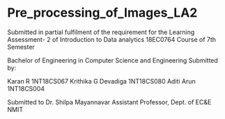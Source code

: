 # Pre_processing_of_Images_LA2

Submitted in partial fulfilment of the requirement for the Learning Assessment- 2 of Introduction to Data analytics 18EC0764 Course of 7th Semester

Bachelor of Engineering in Computer Science and Engineering
Submitted by:

Karan R	1NT18CS067
Krithika G Devadiga	1NT18CS080
Aditi Arun	   		  1NT18CS004
	
Submitted to
Dr. Shilpa Mayannavar Assistant Professor, Dept. of EC&E NMIT
